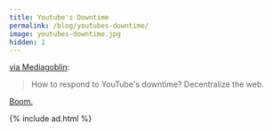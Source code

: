 ```yaml
---
title: Youtube's Downtime
permalink: /blog/youtubes-downtime/
image: youtubes-downtime.jpg
hidden: 1
---
```


[via Mediagoblin](http://mediagoblin.org/news/youtube-catastrophe.html):

> How to respond to YouTube's downtime? Decentralize the web.

[Boom.](http://ianglen.me/blog/the-internet-should-be-distributed)

{% include ad.html %}